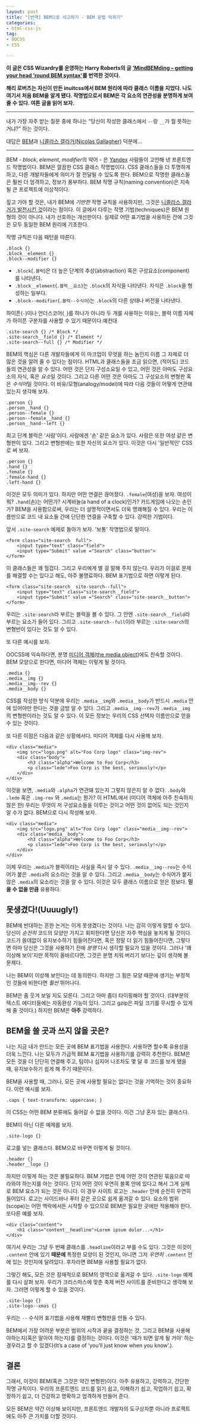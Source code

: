 ```yaml
---
layout: post
title: "[번역] BEM으로 사고하기 - BEM 문법 익히기"
categories:
- html-css-js
tag:
- OOCSS
- CSS

---
```


**이 글은 CSS Wizardry를 운영하는 Harry Roberts의 글 ['MindBEMding – getting your head ’round BEM syntax'](http://csswizardry.com/2013/01/mindbemding-getting-your-head-round-bem-syntax/)를 번역한 것이다.**

**해리 로버츠는 자신이 만든 inuitcss에서 BEM 원리에 따라 클래스 이름을 지었다. 나도 여기서 처음 BEM을 알게 됐다. 작명법으로서 BEM은 각 요소의 연관성을 분명하게 보여 줄 수 있다. 여튼 글을 읽어 보자.**

---

내가 가장 자주 받는 질문 중에 하나는 <q>당신이 작성한 클래스에서 `--`랑 `__`가 뭘 뜻하는 거냐?</q> 하는 것이다.

대답은 [BEM](http://bem.info)과 [니콜라스 갤라거(Nicolas Gallagher)](http://twitter.com/necolas) 덕분에…

---

BEM - <i>block</i>, <i>element</i>, <i>modifier</i>의 약어 - 은 [Yandex](http://yandex.ru) 사람들이 고안해 낸 프론트엔드 작명법이다. BEM은 깔끔한 CSS 클래스 작명법이다. CSS 클래스들을 더 투명하게 하고, 다른 개발자들에게 의미가 잘 전달될 수 있도록 한다. BEM으로 작명한 클래스들은 훨씬 더 엄격하고, 정보가 풍부하다. BEM 작명 규칙(naming convention)은 지속될 큰 프로젝트에 이상적이다. 

짚고 가야 할 것은, 내가 BEM에 _기반한_ 작명 규칙을 사용하지만, 그것은 [니콜라스 갤라거가 발전시킨 것](http://nicolasgallagher.com/about-html-semantics-front-end-architecture/)이라는 점이다.
이 글에서 다루는 작명 기법(techniques)은 BEM 원형의 것이 아니다. 내가 선호하는 개선판이다. 실제로 어떤 표기법을 사용하든 간에 그것은 모두 동일한 BEM 원리에 기초한다.

작명 규칙은 다음 패턴을 따른다.

    .block {}
    .block__element {}
    .block--modifier {}

* `.block`(`.블럭`)은 더 높은 단계의 추상(abstraction) 혹은 구성요소(component)를 나타낸다.
* `.block__element`(`.블럭__요소`)는 `.block`의 자식을 나타낸다. 자식은 `.block`을 형성하는 일부다.
* `.block--modifier`(`.블럭--수식어`)는 `.block`의 다른 상태나 버전을 나타낸다.

하이픈(`-`)이나 언더스코어(`_`)를 하나가 아니라 두 개를 사용하는 이유는, 블럭 이름 자체가 
하이픈 구분자를 사용할 수 있기 때문이다.예컨대

	.site-search {} /* Block */
	.site-search__field {} /* Element */
	.site-search--full {} /* Modifier */

BEM의 핵심은 다른 개발자들에게 이 마크업이 무엇을 하는 놈인지 이름 그 자체로 더 많은 것을 알려 줄 수 있다는 점이다.
HTML과 클래스들을 조금 읽으면, (적어도) 코드들의 연관성을 알 수 있다. 어떤 것은 단지 구성소요일 수 있고, 어떤 것은 아마도 구성요소의 자식, 혹은 <i>요소</i>일 것이다. 그리고 다른 어떤 것은 아마도 그 구성요소의 변형판 혹은 <i>수식어</i>일 것이다. 
이 비유/모형(analogy/model)에 따라 다음 것들이 어떻게 연관돼 있는지 생각해 보자. 

    .person {}
    .person__hand {}
    .person--female {}
    .person--female__hand {}
    .person__hand--left {}

최고 단계 블럭은 '사람'이다. 사람에겐 '손' 같은 요소가 있다. 
사람은 또한 여성 같은 변형판이 있다. 그리고 변형판에는 또한 자신의 요소가 있다.
이것은 다시 '일반적인' CSS로 써 보자.

    .person {}
    .hand {}
    .female {}
    .female-hand {}
    .left-hand {}

이것은 모두 의미가 있다. 하지만 어떤 연결은 끊어졌다. `.female`(여성)을 보자.
여성이 뭐? `.hand`(손)는 어떤가? 시계바늘(a hand of a clock)인가? 카드게임에 나오는 손인가? 
BEM을 사용함으로써, 우리는 더 설명적이면서도 더욱 명쾌해질 수 있다. 
우리는 이름만으로 코드 내 요소들 간에 단단한 연결을 구축할 수 있다. 강력한 기법이다.

앞서 `.site-search` 예제로 돌아가 보자. '보통' 작명법으로 말이다.

    <form class="site-search  full">
        <input type="text" class="field">
        <input type="Submit" value ="Search" class="button">
    </form>

이 클래스들은 꽤 헐겁다. 그리고 우리에게 별 걸 말해 주지 않는다. 우리가 이걸로 문제를 해결할 
수는 있다고 해도, 아주 불명료하다. BEM 표기법으로 하면 이렇게 된다.

    <form class="site-search  site-search--full">
        <input type="text" class="site-search__field">
        <input type="Submit" value ="Search" class="site-search__button">
    </form>

우리는 `.site-search`라 부르는 블럭을 볼 수 있다. 그 안엔 `.site-search__field`라 부르는 요소가 들어 있다.
그리고 `.site-search--full`이라 부르는 `.site-search`의 변형반이 있다는 것도 알 수 있다.

또 다른 예시를 보자.

OOCSS에 익숙하다면, 분명 [미디어 객체(the media object)](http://stubbornella.org/content/2010/06/25/the-media-object-saves-hundreds-of-lines-of-code)에도
친숙할 것이다. BEM 모양으로 한다면, 미디어 객체는 이렇게 될 것이다.

    .media {}
    .media__img {}
    .media__img--rev {}
    .media__body {}

CSS를 작성한 방식 덕분에 우리는 `.media__img`와 `.media__body`가 반드시 `.media` 안에 있어야만 한다는 것을 금방 알 수 있다.
그리고 `.media__img--rev`가 `.media__img`의 변형판이라는 것도 알 수 있다. 이 모든 정보는 우리의 CSS 선택자 이름만으로 
얻을 수 있는 것이다.

또 다른 이점은 다음과 같은 상황에서다. 미디어 객체를 다시 사용해 보자.

    <div class="media">
        <img src="logo.png" alt="Foo Corp logo" class="img-rev">
        <div class="body">
            <h3 class="alpha">Welcome to Foo Corp</h3>
            <p class="lede">Foo Corp is the best, seriously!</p>
        </div>
    </div>

이것을 보면, `.media`와 `.alpha`가 연관돼 있는지 그렇지 않은지 알 수 없다. `.body`와 `.lede` 혹은 `.img-rev`
와 `.media`는 뭔가? 이 HTML에서 (미디어 객체에 아주 친숙하지 않은 한) 우리는 무엇이 저 구성요소들을 
이루는 것이고 어떤 것이 없어도 되는 것인지 알 수가 없다.
BEM으로 다시 작성해 보자.

    <div class="media">
        <img src="logo.png" alt="Foo Corp logo" class="media__img--rev">
        <div class="media__body">
            <h3 class="alpha">Welcome to Foo Corp</h3>
            <p class="lede">Foo Corp is the best, seriously!</p>
        </div>
    </div>

이제 우리는 `.media`가 블럭이라는 사실을 즉시 알 수 있다. `.media__img--rev`는 
수식어가 붙은 `.media`의 요소라는 것을 알 수 있다. 그리고 `.media__body`는 수식어가 
붙지 않은 `.media`의 요소라는 것을 알 수 있다. 이것은 모두 클래스 이름으로 얻은 정보다.
**믿을 수 없을 만큼** 유용하다. 

## 못생겼다!(Uuuugly!)

BEM에 반대하는 흔한 논거는 이게 못생겼다는 것이다. 나는 감히 이렇게 말할 수 있다.
당신이 _순전히_ 코드의 모양만 가지고 회피한다면 당신은 자주 핵심을 놓치게 될 것이다.
코드가 쓸데없이 유지보수하기 힘들어진다면, 혹은 정말 더 읽기 힘들어진다면, 그렇다면 
아마 당신은 그것을 사용하기 전에 _분명_ 다시 생각할 필요가 있을 것이다. 그러나 '꽤
이상해 보이'지만 목적이 올바르다면, 그것은 분명 치워 버리기 보다는 깊이 생각해 볼 문제다.

나는 BEM이 이상해 보인다는 데 동의한다. 하지만 그 힘은 모양 때문에 생기는 부정적인 
것들에 비한다면 _훨씬_ 뛰어나다.

BEM은 좀 웃겨 보일 지도 모른다. 그리고 아마 좀더 타이핑해야 할 것이다. (대부분의 텍스트 
에디터들에는 자동완성 기능이 있다. 그리고 gzip은 파일 크기를 무시할 수 있게 해 줄 것이다.)
하지만 BEM은 **아주** 강력하다.

## BEM을 쓸 곳과 쓰지 않을 곳은?

나는 지금 내가 만드는 모든 곳에 BEM 표기법을 사용한다. 사용하면 할수록 유용성을 
더욱 느낀다. 나는 모두가 가급적 BEM 표기법을 사용하기를 강력히 추천한다. BEM은 
모든 것을 더 단단히 연결해 주고, 팀이나 심지어 나조차도 몇 달 후 코드를 보게 됐을 때, 
유지보수하기 쉽게 해 주기 때문이다.

BEM을 사용할 때, 그러나, 모든 곳에 사용할 필요는 없다는 것을 기억하는 것이 중요하다.
이런 예시를 보자.

    .caps { text-transform: uppercase; }

이 CSS는 어떤 BEM 분류에도 들어갈 수 없을 것이다. 이건 그냥 혼자 있는 클래스다.

BEM이 아닌 다른 예제를 보자.

    .site-logo {}

로고를 넣는 클래스다. BEM으로 바꾸면 이렇게 될 것이다.

    .header {}
    .header__logo {}

하지만 이렇게 하는 것은 불필요하다. BEM 기법은 언제 어떤 것이 연관된 묶음으로 따라와야 하는지를
아는 것이다. 단지 어떤 것이 우연히 블록 안에 있다고 해서 그게 실제로 BEM 요소가 되는 것은 아니다.
이 경우 사이트 로고는 `.header` 안에 순전히 우연히 들어있다. 로고는 사이드바나 푸터 같은 곳으로 
쉽게 옮겨갈 수 있다. 요소의 범위(scope)는 어떤 맥락에서든 시작할 수 있으므로 BEM은 필요한 곳에만
적용해야 한다. 또다른 예를 보자.

    <div class="content">
        <h1 class="content__headline">Lorem ipsum dolor...</h1>
    </div>

여기서 우리는 그냥 두 번째 클래스를 `.headline`이라고 부를 수도 있다. 
그것은 이것이 `.content` 안에 있기 **때문에** 특정한 모양이 된 것인지, 아니면 
그저 _우연히_ `.content` 안에 있는 것인지에 달려있다. 후자라면 BEM을 사용할 필요가 없다.

그렇긴 해도, 모든 것은 잠재적으로 BEM의 영역으로 옮겨갈 수 있다. `.site-logo` 예제를
다시 살펴 보자. 우리가 크리스마스에 맞춘 축제 버전 사이트를 준비한다고 생각해 보자. 
그러면 이렇게 할 수 있을 것이다.

    .site-logo {}
    .site-logo--xmas {}

우리는 `--` 수식어 표기법을 사용해 재빨리 변형판을 만들 수 있다.

BEM에서 가장 어려운 부분은 범위의 시작과 끝을 결정하는 것, 그리고 BEM을
사용해야하는지(혹은 말아야 하는지)를 결정하는 것이다. 이것은 '때가 되면 알게 
될 거야' 하는 경우라고 할 수 있겠다(It’s a case of ‘you’ll just know when you know’.).

## 결론

그래서, 이것이 BEM(혹은 그것은 약간 변형판)이다. 아주 유용하고, 강력하고, 간단한 
작명 규칙이다. 우리의 프론트엔드 코드를 읽기 쉽고, 이해하기 쉽고, 작업하기 쉽고, 
확장하기 쉽고, 더 건강하고 명확하고 엄격하게 만들어 준다.

모든 BEM은 약간 이상해 보이지만, 프론트엔드 개발자의 도구상자뿐 아니라 프로젝트에도
아주 큰 가치를 더할 것이다.
